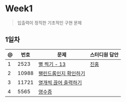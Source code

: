 # Week1
> 입출력이 정직한 기초적인 구현 문제
## 1일차
@ | 번호 | 문제 | 스터디원 답안
---- | ---- | ---- | ----
1 | 2523 | [별 찍기 - 13](https://www.acmicpc.net/problem/2523) | [진홍](Week1/bj2523_kjh.java)
2 | 10988 | [팰린드롬인지 확인하기](https://www.acmicpc.net/problem/10988) | 
3 | 11721 | [열개씩 끊어 출력하기](https://www.acmicpc.net/problem/11721) | 
4 | 5565 | [영수증](https://www.acmicpc.net/problem/5565) | 